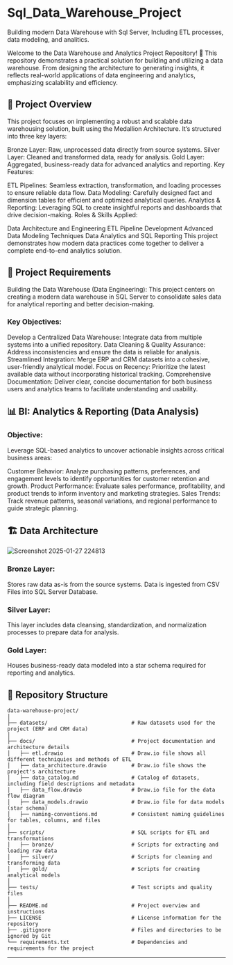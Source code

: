 # Sql_Data_Warehouse_Project
Building modern Data Warehouse with Sql Server, Including ETL processes, data modeling, and analitics.

Welcome to the Data Warehouse and Analytics Project Repository! 🚀
This repository demonstrates a practical solution for building and utilizing a data warehouse. From designing the architecture to generating insights, it reflects real-world applications of data engineering and analytics, emphasizing scalability and efficiency.


## 📖 Project Overview
This project focuses on implementing a robust and scalable data warehousing solution, built using the Medallion Architecture. It’s structured into three key layers:

Bronze Layer: Raw, unprocessed data directly from source systems.
Silver Layer: Cleaned and transformed data, ready for analysis.
Gold Layer: Aggregated, business-ready data for advanced analytics and reporting.
Key Features:

ETL Pipelines: Seamless extraction, transformation, and loading processes to ensure reliable data flow.
Data Modeling: Carefully designed fact and dimension tables for efficient and optimized analytical queries.
Analytics & Reporting: Leveraging SQL to create insightful reports and dashboards that drive decision-making.
Roles & Skills Applied:

Data Architecture and Engineering
ETL Pipeline Development
Advanced Data Modeling Techniques
Data Analytics and SQL Reporting
This project demonstrates how modern data practices come together to deliver a complete end-to-end analytics solution.



## 🚀 Project Requirements

Building the Data Warehouse (Data Engineering):
This project centers on creating a modern data warehouse in SQL Server to consolidate sales data for analytical reporting and better decision-making.

### Key Objectives:

Develop a Centralized Data Warehouse: Integrate data from multiple systems into a unified repository.
Data Cleaning & Quality Assurance: Address inconsistencies and ensure the data is reliable for analysis.
Streamlined Integration: Merge ERP and CRM datasets into a cohesive, user-friendly analytical model.
Focus on Recency: Prioritize the latest available data without incorporating historical tracking.
Comprehensive Documentation: Deliver clear, concise documentation for both business users and analytics teams to facilitate understanding and usability.



## 📊 BI: Analytics & Reporting (Data Analysis)

### Objective:
Leverage SQL-based analytics to uncover actionable insights across critical business areas:

Customer Behavior: Analyze purchasing patterns, preferences, and engagement levels to identify opportunities for customer retention and growth.
Product Performance: Evaluate sales performance, profitability, and product trends to inform inventory and marketing strategies.
Sales Trends: Track revenue patterns, seasonal variations, and regional performance to guide strategic planning.


## 🏗️ Data Architecture

![Screenshot 2025-01-27 224813](https://github.com/user-attachments/assets/341b4b31-de2c-4e7e-85a8-435e19e4ba59)
### Bronze Layer: 
Stores raw data as-is from the source systems. Data is ingested from CSV Files into SQL Server Database.
### Silver Layer:
This layer includes data cleansing, standardization, and normalization processes to prepare data for analysis.
### Gold Layer: 
Houses business-ready data modeled into a star schema required for reporting and analytics.


## 📂 Repository Structure
```
data-warehouse-project/
│
├── datasets/                           # Raw datasets used for the project (ERP and CRM data)
│
├── docs/                               # Project documentation and architecture details
│   ├── etl.drawio                      # Draw.io file shows all different techniquies and methods of ETL
│   ├── data_architecture.drawio        # Draw.io file shows the project's architecture
│   ├── data_catalog.md                 # Catalog of datasets, including field descriptions and metadata
│   ├── data_flow.drawio                # Draw.io file for the data flow diagram
│   ├── data_models.drawio              # Draw.io file for data models (star schema)
│   ├── naming-conventions.md           # Consistent naming guidelines for tables, columns, and files
│
├── scripts/                            # SQL scripts for ETL and transformations
│   ├── bronze/                         # Scripts for extracting and loading raw data
│   ├── silver/                         # Scripts for cleaning and transforming data
│   ├── gold/                           # Scripts for creating analytical models
│
├── tests/                              # Test scripts and quality files
│
├── README.md                           # Project overview and instructions
├── LICENSE                             # License information for the repository
├── .gitignore                          # Files and directories to be ignored by Git
└── requirements.txt                    # Dependencies and requirements for the project
```
---


